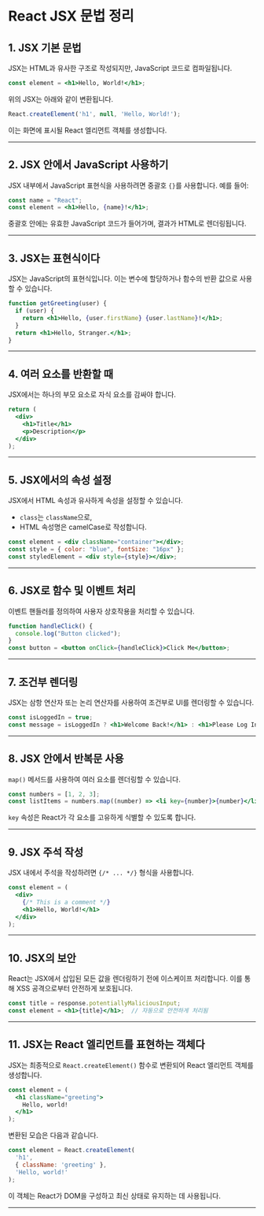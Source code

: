 # React JSX 문법 정리

## 1. JSX 기본 문법

JSX는 HTML과 유사한 구조로 작성되지만, JavaScript 코드로 컴파일됩니다.

```jsx
const element = <h1>Hello, World!</h1>;

```

위의 JSX는 아래와 같이 변환됩니다.

```jsx
React.createElement('h1', null, 'Hello, World!');

```

이는 화면에 표시될 React 엘리먼트 객체를 생성합니다.

---

## 2. JSX 안에서 JavaScript 사용하기

JSX 내부에서 JavaScript 표현식을 사용하려면 중괄호 `{}`를 사용합니다. 예를 들어:

```jsx
const name = "React";
const element = <h1>Hello, {name}!</h1>;

```

중괄호 안에는 유효한 JavaScript 코드가 들어가며, 결과가 HTML로 렌더링됩니다.

---

## 3. JSX는 표현식이다

JSX는 JavaScript의 표현식입니다. 이는 변수에 할당하거나 함수의 반환 값으로 사용할 수 있습니다.

```jsx
function getGreeting(user) {
  if (user) {
    return <h1>Hello, {user.firstName} {user.lastName}!</h1>;
  }
  return <h1>Hello, Stranger.</h1>;
}

```

---

## 4. 여러 요소를 반환할 때

JSX에서는 하나의 부모 요소로 자식 요소를 감싸야 합니다.

```jsx
return (
  <div>
    <h1>Title</h1>
    <p>Description</p>
  </div>
);

```

---

## 5. JSX에서의 속성 설정

JSX에서 HTML 속성과 유사하게 속성을 설정할 수 있습니다.

- `class`는 `className`으로,
- HTML 속성명은 camelCase로 작성합니다.

```jsx
const element = <div className="container"></div>;
const style = { color: "blue", fontSize: "16px" };
const styledElement = <div style={style}></div>;

```

---

## 6. JSX로 함수 및 이벤트 처리

이벤트 핸들러를 정의하여 사용자 상호작용을 처리할 수 있습니다.

```jsx
function handleClick() {
  console.log("Button clicked");
}
const button = <button onClick={handleClick}>Click Me</button>;

```

---

## 7. 조건부 렌더링

JSX는 삼항 연산자 또는 논리 연산자를 사용하여 조건부로 UI를 렌더링할 수 있습니다.

```jsx
const isLoggedIn = true;
const message = isLoggedIn ? <h1>Welcome Back!</h1> : <h1>Please Log In</h1>;

```

---

## 8. JSX 안에서 반복문 사용

`map()` 메서드를 사용하여 여러 요소를 렌더링할 수 있습니다.

```jsx
const numbers = [1, 2, 3];
const listItems = numbers.map((number) => <li key={number}>{number}</li>);

```

`key` 속성은 React가 각 요소를 고유하게 식별할 수 있도록 합니다.

---

## 9. JSX 주석 작성

JSX 내에서 주석을 작성하려면 `{/* ... */}` 형식을 사용합니다.

```jsx
const element = (
  <div>
    {/* This is a comment */}
    <h1>Hello, World!</h1>
  </div>
);

```

---

## 10. JSX의 보안

React는 JSX에서 삽입된 모든 값을 렌더링하기 전에 이스케이프 처리합니다. 이를 통해 XSS 공격으로부터 안전하게 보호됩니다.

```jsx
const title = response.potentiallyMaliciousInput;
const element = <h1>{title}</h1>;  // 자동으로 안전하게 처리됨

```

---

## 11. JSX는 React 엘리먼트를 표현하는 객체다

JSX는 최종적으로 `React.createElement()` 함수로 변환되어 React 엘리먼트 객체를 생성합니다.

```jsx
const element = (
  <h1 className="greeting">
    Hello, world!
  </h1>
);

```

변환된 모습은 다음과 같습니다.

```jsx
const element = React.createElement(
  'h1',
  { className: 'greeting' },
  'Hello, world!'
);

```

이 객체는 React가 DOM을 구성하고 최신 상태로 유지하는 데 사용됩니다.

---